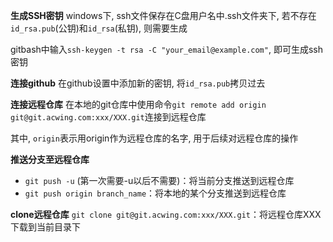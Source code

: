 **生成SSH密钥**
windows下, ssh文件保存在C盘用户名中.ssh文件夹下, 若不存在`id_rsa.pub`(公钥)和`id_rsa`(私钥), 则需要生成

gitbash中输入`ssh-keygen -t rsa -C "your_email@example.com"`, 即可生成ssh密钥

**连接github**
在github设置中添加新的密钥, 将`id_rsa.pub`拷贝过去

**连接远程仓库**
在本地的git仓库中使用命令`git remote add origin git@git.acwing.com:xxx/XXX.git`连接到远程仓库

其中, `origin`表示用origin作为远程仓库的名字, 用于后续对远程仓库的操作 

**推送分支至远程仓库**
- `git push -u` (第一次需要-u以后不需要)：将当前分支推送到远程仓库
- `git push origin branch_name`：将本地的某个分支推送到远程仓库

**clone远程仓库**
`git clone git@git.acwing.com:xxx/XXX.git`：将远程仓库XXX下载到当前目录下


